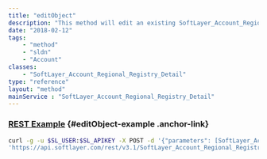 ```yaml
---
title: "editObject"
description: "This method will edit an existing SoftLayer_Account_Regional_Registry_Detail object. For more detail, see [SoftLayer_Account_Regional_Registry_Detail::createObject](/reference/datatypes/$1/#$2). "
date: "2018-02-12"
tags:
    - "method"
    - "sldn"
    - "Account"
classes:
    - "SoftLayer_Account_Regional_Registry_Detail"
type: "reference"
layout: "method"
mainService : "SoftLayer_Account_Regional_Registry_Detail"
---
```


### [REST Example](#editObject-example) <a href="/article/rest/"><i class="fas fa-question"></i></a> {#editObject-example .anchor-link} 
```bash
curl -g -u $SL_USER:$SL_APIKEY -X POST -d '{"parameters": [SoftLayer_Account_Regional_Registry_Detail]}' \
'https://api.softlayer.com/rest/v3.1/SoftLayer_Account_Regional_Registry_Detail/{SoftLayer_Account_Regional_Registry_DetailID}/editObject'
```
